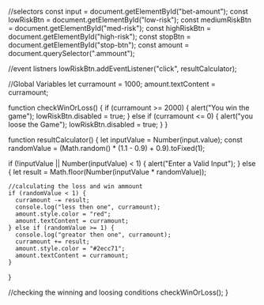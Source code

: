 //selectors
const input = document.getElementById("bet-amount");
const lowRiskBtn = document.getElementById("low-risk");
const mediumRiskBtn = document.getElementById("med-risk");
const highRiskBtn = document.getElementById("high-risk");
const stopBtn = document.getElementById("stop-btn");
const amount = document.querySelector(".ammount");

//event listners
lowRiskBtn.addEventListener("click", resultCalculator);

//Global Variables
let curramount = 1000;
amount.textContent = curramount;

function checkWinOrLoss() {
if (curramount >= 2000) {
alert("You win the game");
lowRiskBtn.disabled = true;
} else if (curramount <= 0) {
alert("you loose the Game");
lowRiskBtn.disabled = true;
}
}

function resultCalculator() {
let inputValue = Number(input.value);
const randomValue = (Math.random() \* (1.1 - 0.9) + 0.9).toFixed(1);

if (!inputValue || Number(inputValue) < 1) {
alert("Enter a Valid Input");
} else {
let result = Math.floor(Number(inputValue \* randomValue));

    //calculating the loss and win ammount
    if (randomValue < 1) {
      curramount -= result;
      console.log("less then one", curramount);
      amount.style.color = "red";
      amount.textContent = curramount;
    } else if (randomValue >= 1) {
      console.log("greator then one", curramount);
      curramount += result;
      amount.style.color = "#2ecc71";
      amount.textContent = curramount;
    }

}

//checking the winning and loosing conditions
checkWinOrLoss();
}
